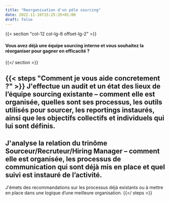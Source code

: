 ```yaml
---
title: "Reorganisation d'un pôle sourcing"
date: 2022-11-16T15:25:35+01:00
draft: false
---
```


{{< section "col-12 col-lg-8 offset-lg-2" >}}

#### Vous avez déjà une équipe sourcing interne et vous souhaitez la réorganiser pour gagner en efficacité ?

{{</ section >}}

{{< steps "Comment je vous aide concretement ?" >}}
J'effectue un audit et un état des lieux de l’équipe sourcing existante – comment elle est organisée, quelles sont ses processus, les outils utilisés pour sourcer, les reportings instaurés, ainsi que les objectifs collectifs et individuels qui lui sont définis.
----
J'analyse la relation du trinôme Sourceur/Recruteur/Hiring Manager – comment elle est organisée, les processus de communication qui sont déjà mis en place et quel suivi est instauré de l’activité.
----
J'émets des recommandations sur les processus déjà existants ou à mettre en place dans une logique d’une meilleure organisation.
{{</ steps >}}